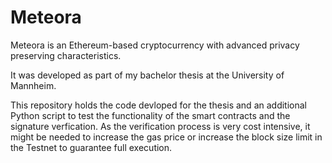 # Meteora

Meteora is an Ethereum-based cryptocurrency with advanced privacy preserving characteristics.

It was developed as part of my bachelor thesis at the University of Mannheim.


This repository holds the code devloped for the thesis and an additional Python script to test the functionality of the smart contracts and the signature verfication. As the verification process is very cost intensive, it might be needed to increase the gas price or increase the block size limit in the Testnet to guarantee full execution.
